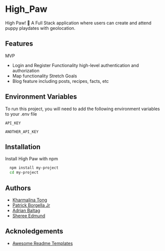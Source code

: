 # High_Paw

High Paw! 🐾 A Full Stack application where users can create and attend puppy playdates with geolocation. 

## Features

MVP
- Login and Register Functionality high-level authentication and authorization
- Map functionality 
Stretch Goals
- Blog feature including posts, recipes, facts, etc

## Environment Variables

To run this project, you will need to add the following environment variables to your .env file

`API_KEY`

`ANOTHER_API_KEY`

## Installation

Install High Paw with npm

```bash
  npm install my-project
  cd my-project
```

## Authors

- [Kharmalina Tong](https://www.github.com/Kharmalina)
- [Patrick Borgella Jr](https://github.com/Patrickb001)
- [Adrian Baltag](https://github.com/adrianbaltag)
- [Sheree Edmund](https://github.com/Sheree1986)


## Acknoledgements

- [Awesome Readme Templates](https://readme.so/editor)